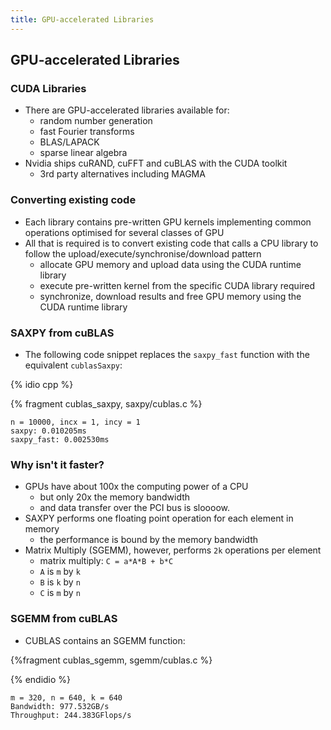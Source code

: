```yaml
---
title: GPU-accelerated Libraries
---
```


## GPU-accelerated Libraries

### CUDA Libraries

* There are GPU-accelerated libraries available for:
    - random number generation
    - fast Fourier transforms
    - BLAS/LAPACK
    - sparse linear algebra
* Nvidia ships cuRAND, cuFFT and cuBLAS with the CUDA toolkit
    - 3rd party alternatives including MAGMA

### Converting existing code

* Each library contains pre-written GPU kernels implementing common operations optimised for several classes of GPU
* All that is required is to convert existing code that calls a CPU library to follow the upload/execute/synchronise/download pattern
    - allocate GPU memory and upload data using the CUDA runtime library
    - execute pre-written kernel from the specific CUDA library required
    - synchronize, download results and free GPU memory using the CUDA runtime library

### SAXPY from cuBLAS

* The following code snippet replaces the ```saxpy_fast``` function with the equivalent ```cublasSaxpy```:

{% idio cpp %}

{% fragment cublas_saxpy, saxpy/cublas.c %}

```
n = 10000, incx = 1, incy = 1
saxpy: 0.010205ms
saxpy_fast: 0.002530ms
```

### Why isn't it faster?

* GPUs have about 100x the computing power of a CPU
    - but only 20x the memory bandwidth
    - and data transfer over the PCI bus is sloooow.
* SAXPY performs one floating point operation for each element in memory
    - the performance is bound by the memory bandwidth
* Matrix Multiply (SGEMM), however, performs ```2k``` operations per element
    - matrix multiply: ```C = a*A*B + b*C```
    - ```A``` is ```m``` by ```k```
    - ```B``` is ```k``` by ```n```
    - ```C``` is ```m``` by ```n```

### SGEMM from cuBLAS

* CUBLAS contains an SGEMM function:

{%fragment cublas_sgemm, sgemm/cublas.c %}

{% endidio %}

```
m = 320, n = 640, k = 640
Bandwidth: 977.532GB/s
Throughput: 244.383GFlops/s
```

